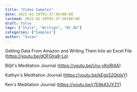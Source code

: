 ```yaml
---
title: "Video Samples"
date: 2022-02-10T01:37:56+08:00
lastmod: 2022-02-10T01:37:56+08:00
draft: false
tags: ["Style", "Writign", "BC_AD"]
categories: ["Samples"]
author: "Susan"
---
```

Getting Data From Amazon and Writing Them Into an Excel File (https://youtu.be/dOFGlra9-Lo)

Biljit's Meditation Journal (https://youtu.be/Uru-vKoRt4A)

Kathyn's Meditation Journal (https://youtu.be/kEgsS2QtdxY)

Ken's Meditation Journal (https://youtu.be/r7E6k43JYZY)